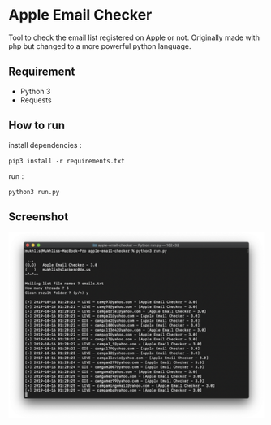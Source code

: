 # Apple Email Checker

Tool to check the email list registered on Apple or not. Originally made with php but changed to a more powerful python language.

## Requirement

- Python 3
- Requests

## How to run

install dependencies :

    pip3 install -r requirements.txt

run :

    python3 run.py

## Screenshot

![](screenshot/3.0.png)
